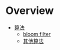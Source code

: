# Overview
* [算法](algorithm/README.md)
	* [bloom filter](algorithm/bloom_filter.md)
	* [其他算法](algorithm/other_algorithms.md)

